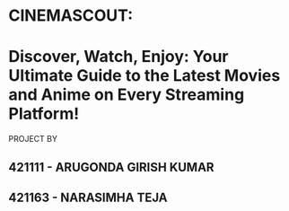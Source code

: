 # CINEMASCOUT:
# Discover, Watch, Enjoy: Your Ultimate Guide to the Latest Movies and Anime on Every Streaming Platform!

PROJECT BY

## 421111 - ARUGONDA GIRISH KUMAR
## 421163 - NARASIMHA TEJA
